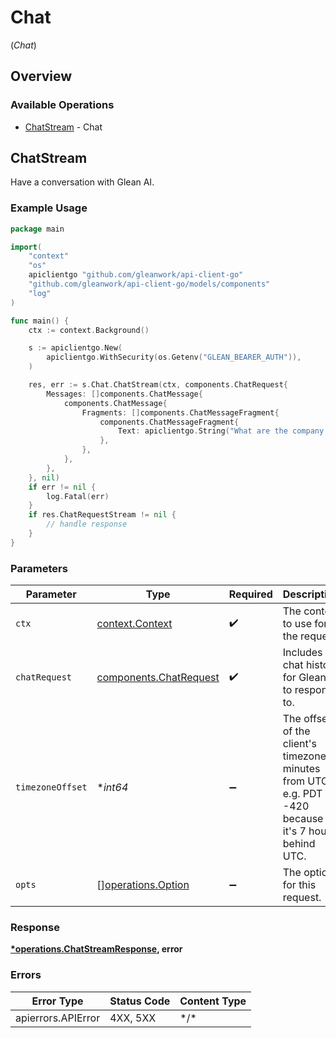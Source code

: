 # Chat
(*Chat*)

## Overview

### Available Operations

* [ChatStream](#chatstream) - Chat

## ChatStream

Have a conversation with Glean AI.

### Example Usage

```go
package main

import(
	"context"
	"os"
	apiclientgo "github.com/gleanwork/api-client-go"
	"github.com/gleanwork/api-client-go/models/components"
	"log"
)

func main() {
    ctx := context.Background()

    s := apiclientgo.New(
        apiclientgo.WithSecurity(os.Getenv("GLEAN_BEARER_AUTH")),
    )

    res, err := s.Chat.ChatStream(ctx, components.ChatRequest{
        Messages: []components.ChatMessage{
            components.ChatMessage{
                Fragments: []components.ChatMessageFragment{
                    components.ChatMessageFragment{
                        Text: apiclientgo.String("What are the company holidays this year?"),
                    },
                },
            },
        },
    }, nil)
    if err != nil {
        log.Fatal(err)
    }
    if res.ChatRequestStream != nil {
        // handle response
    }
}
```

### Parameters

| Parameter                                                                                                  | Type                                                                                                       | Required                                                                                                   | Description                                                                                                |
| ---------------------------------------------------------------------------------------------------------- | ---------------------------------------------------------------------------------------------------------- | ---------------------------------------------------------------------------------------------------------- | ---------------------------------------------------------------------------------------------------------- |
| `ctx`                                                                                                      | [context.Context](https://pkg.go.dev/context#Context)                                                      | :heavy_check_mark:                                                                                         | The context to use for the request.                                                                        |
| `chatRequest`                                                                                              | [components.ChatRequest](../../models/components/chatrequest.md)                                           | :heavy_check_mark:                                                                                         | Includes chat history for Glean AI to respond to.                                                          |
| `timezoneOffset`                                                                                           | **int64*                                                                                                   | :heavy_minus_sign:                                                                                         | The offset of the client's timezone in minutes from UTC. e.g. PDT is -420 because it's 7 hours behind UTC. |
| `opts`                                                                                                     | [][operations.Option](../../models/operations/option.md)                                                   | :heavy_minus_sign:                                                                                         | The options for this request.                                                                              |

### Response

**[*operations.ChatStreamResponse](../../models/operations/chatstreamresponse.md), error**

### Errors

| Error Type         | Status Code        | Content Type       |
| ------------------ | ------------------ | ------------------ |
| apierrors.APIError | 4XX, 5XX           | \*/\*              |